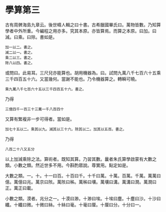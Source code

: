 # 學算第三

古有周髀海島九章云。後世疇人輯之曰十書。古希臘國畢氏曰。萬物皆數。乃知算學者中外所重。今編程之用亦多。究其本原。亦皆算焉。而算之本原。曰加。曰減。曰乘。曰除。書如是。

```
加一以二。書之。
減二以一。書之。
乘二以三。書之。
除八以四。書之。
```

或問曰。此易耳。三尺兒亦能算也。胡用機器為。曰。試問九萬八千七百六十五乘三千四百五十六。又當幾何。當謝不能也。乃令機器算之。轉瞬可曉。

```
乘九萬八千七百六十五以三千四百五十六。書之。
```

乃得

```
三億四千一百三十三萬一千八百四十
```

又算有繁複非一步可得者。當如是。

```
加七十五以二。乘其以九。減其以三十六。除其以二。加其以五百。書之。
```

乃得

```
八百二十八又五分
```

以上加減乘除之法。算術者。既知其算。乃習其數。曩者朱氏算學啟蒙有大數之類。小數之類。然近世多不用。今斟酌眾說。尊實用。點定如是。

大數之類。一。十。十一曰百。十百曰千。十千曰萬。十萬。百萬。千萬。萬萬曰億。萬億曰兆。萬京曰陔。萬陔曰秭。萬秭曰壤。萬壤曰溝。萬溝曰澗。萬澗曰正。萬正曰載。

小數之類。漠者。兆分之一。十漠曰渺。十渺曰埃。十埃曰塵。十塵曰沙。十沙曰纖。十纖曰微。十微曰絲。十絲曰毫。十毫曰厘。十厘曰分。十分曰一。